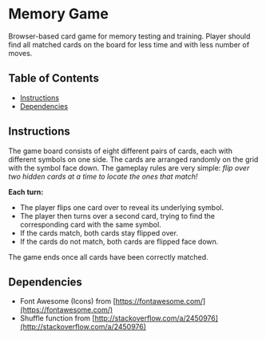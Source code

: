 # Memory Game 

Browser-based card game for memory testing and training. Player should find all matched cards on the board for less time and with less number of moves.

## Table of Contents

* [Instructions](#instructions)
* [Dependencies](#dependencies)

## Instructions

The game board consists of eight different pairs of cards, each with different symbols on one side. The cards are arranged randomly on the grid with the symbol face down. The gameplay rules are very simple: *flip over two hidden cards at a time to locate the ones that match!*

**Each turn:**

- The player flips one card over to reveal its underlying symbol.
- The player then turns over a second card, trying to find the corresponding card with the same symbol.
- If the cards match, both cards stay flipped over.
- If the cards do not match, both cards are flipped face down.

The game ends once all cards have been correctly matched.

## Dependencies

- Font Awesome (Icons) from [https://fontawesome.com/](https://fontawesome.com/)
- Shuffle function from [http://stackoverflow.com/a/2450976](http://stackoverflow.com/a/2450976)